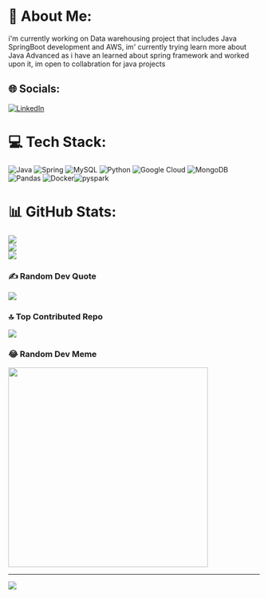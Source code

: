 # 💫 About Me:
i'm currently working on Data warehousing project that includes Java SpringBoot development and AWS, im' currently trying learn more about Java Advanced as i have an learned about spring framework and worked upon it, im open to collabration for java projects


## 🌐 Socials:
[![LinkedIn](https://img.shields.io/badge/LinkedIn-%230077B5.svg?logo=linkedin&logoColor=white)](https://linkedin.com/in/https://www.linkedin.com/in/mariyamjabeen/) 

# 💻 Tech Stack:
![Java](https://img.shields.io/badge/java-%23ED8B00.svg?style=for-the-badge&logo=openjdk&logoColor=white) ![Spring](https://img.shields.io/badge/spring-%236DB33F.svg?style=for-the-badge&logo=spring&logoColor=white) ![MySQL](https://img.shields.io/badge/mysql-%2300000f.svg?style=for-the-badge&logo=mysql&logoColor=white) ![Python](https://img.shields.io/badge/python-3670A0?style=for-the-badge&logo=python&logoColor=ffdd54) ![Google Cloud](https://img.shields.io/badge/GoogleCloud-%234285F4.svg?style=for-the-badge&logo=google-cloud&logoColor=white) ![MongoDB](https://img.shields.io/badge/MongoDB-%234ea94b.svg?style=for-the-badge&logo=mongodb&logoColor=white) ![Pandas](https://img.shields.io/badge/pandas-%23150458.svg?style=for-the-badge&logo=pandas&logoColor=white) ![Docker](https://img.shields.io/badge/docker-%230db7ed.svg?style=for-the-badge&logo=docker&logoColor=white)![pyspark](https://img.shields.io/badge/pyspark-%220db7ed.svg?style=for-the-badge&logo=pyspark&logoColor=white)
# 📊 GitHub Stats:
![](https://github-readme-stats.vercel.app/api?username=jabeen4&theme=dark&hide_border=false&include_all_commits=false&count_private=false)<br/>
![](https://github-readme-streak-stats.herokuapp.com/?user=jabeen4&theme=dark&hide_border=false)<br/>
![](https://github-readme-stats.vercel.app/api/top-langs/?username=jabeen4&theme=dark&hide_border=false&include_all_commits=false&count_private=false&layout=compact)

### ✍️ Random Dev Quote
![](https://quotes-github-readme.vercel.app/api?type=horizontal&theme=radical)

### 🔝 Top Contributed Repo
![](https://github-contributor-stats.vercel.app/api?username=jabeen4&limit=5&theme=dark&combine_all_yearly_contributions=true)

### 😂 Random Dev Meme
<img src='https://randommeme-five.vercel.app/' style="height: 400px;"/>

---
[![](https://visitcount.itsvg.in/api?id=jabeen4&icon=0&color=0)](https://visitcount.itsvg.in)

<!-- Proudly created with GPRM ( https://gprm.itsvg.in ) -->
